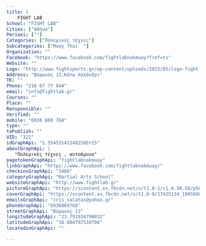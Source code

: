 ```yaml
---
title: |
    FIGHT LAB
School: "FIGHT LAB"
Cities: ["Αθήνα"]
Perioxi: [""]
Categories: ["Πολεμικές τέχνες"]
Subcategories: ["Muay Thai  "]
Organization: ""
Facebook: "https://www.facebook.com/fightlabnakmuay?fref=ts"
Website: ""
Logo: "http://www.fightsports.gr/wp-content/uploads/2015/05/logo-fight-lab.jpg"
Address: "Βύρωνος 13,Κάτω Χαλάνδρι"
TK: ""
Phone: "210 67 77 944"
email: "info@fightlab.gr"
Courses: ""
Place: ""
Rensponsible: ""
Verified: ""
mobile: "6936 869 768"
type: ""
toPublish: ""
UID: "322"
idGraphApi: "1.55453142148250E+15"
aboutGraphApi: | 
   "Πολεμικές τέχνες , αυτοάμυνα"
pagetokenGraphApi: "fightlabnakmuay"
linkGraphApi: "https://www.facebook.com/fightlabnakmuay/"
checkinsGraphApi: "3468"
categoryGraphApi: "Martial Arts School"
websiteGraphApi: "http://www.fightlab.gr"
pictureGraphApi: "https://scontent.xx.fbcdn.net/v/t1.0-1/c1.0.50.50/p50x50/10905991_1554546761480967_1354099633365680913_n.jpg?oh=f490df8c42728183c3b0660d16e0ef0f&amp;oe=5B45E333"
coverGraphApi: "https://scontent.xx.fbcdn.net/v/t1.0-9/17425134_1905698106365829_6968670887292229879_n.jpg?oh=f95ce2b1e42923a3679decaef4a9c3b1&amp;oe=5B368C8A"
emailsGraphApi: "cris_salatas@yahoo.gr"
phoneGraphApi: "6936869768"
streetGraphApi: "Βύρωνος 13"
longitudeGraphApi: "23.791934796032"
latitudeGraphApi: "38.004797510706"
locatedinGraphApi: ""

---
```




